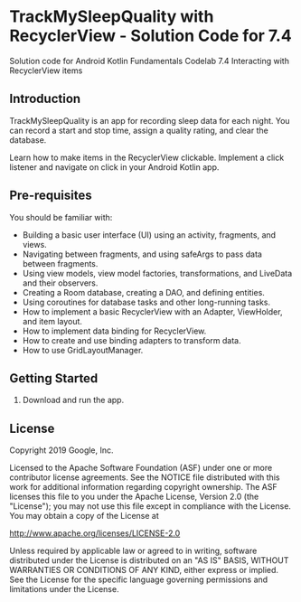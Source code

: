 TrackMySleepQuality with RecyclerView - Solution Code for 7.4
=============================================================

Solution code for Android Kotlin Fundamentals Codelab 7.4 Interacting with RecyclerView items

Introduction
------------

TrackMySleepQuality is an app for recording sleep data for each night.
You can record a start and stop time, assign a quality rating, and clear the database.

Learn how to make items in the RecyclerView clickable.
Implement a click listener and navigate on click in your Android Kotlin app.

Pre-requisites
--------------

You should be familiar with:

* Building a basic user interface (UI) using an activity, fragments, and views.
* Navigating between fragments, and using safeArgs to pass data between fragments.
* Using view models, view model factories, transformations, and LiveData and their observers.
* Creating a Room database, creating a DAO, and defining entities.
* Using coroutines for database tasks and other long-running tasks.
* How to implement a basic RecyclerView with an Adapter, ViewHolder, and item layout.
* How to implement data binding for RecyclerView.
* How to create and use binding adapters to transform data.
* How to use GridLayoutManager.


Getting Started
---------------

1. Download and run the app.

License
-------

Copyright 2019 Google, Inc.

Licensed to the Apache Software Foundation (ASF) under one or more contributor
license agreements.  See the NOTICE file distributed with this work for
additional information regarding copyright ownership.  The ASF licenses this
file to you under the Apache License, Version 2.0 (the "License"); you may not
use this file except in compliance with the License.  You may obtain a copy of
the License at

  http://www.apache.org/licenses/LICENSE-2.0

Unless required by applicable law or agreed to in writing, software
distributed under the License is distributed on an "AS IS" BASIS, WITHOUT
WARRANTIES OR CONDITIONS OF ANY KIND, either express or implied.  See the
License for the specific language governing permissions and limitations under
the License.

